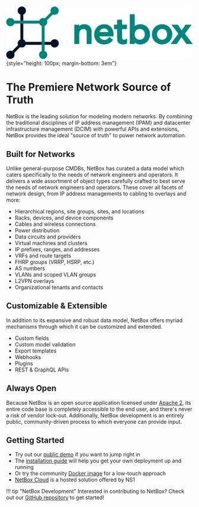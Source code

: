 ![NetBox](netbox_logo.svg "NetBox logo"){style="height: 100px; margin-bottom: 3em"}

# The Premiere Network Source of Truth

NetBox is the leading solution for modeling modern networks. By combining the traditional disciplines of IP address management (IPAM) and datacenter infrastructure management (DCIM) with powerful APIs and extensions, NetBox provides the ideal "source of truth" to power network automation.

## Built for Networks

Unlike general-purpose CMDBs, NetBox has curated a data model which caters specifically to the needs of network engineers and operators. It delivers a wide assortment of object types carefully crafted to best serve the needs of network engineers and operators. These cover all facets of network design, from IP address managements to cabling to overlays and more:

* Hierarchical regions, site groups, sites, and locations
* Racks, devices, and device components
* Cables and wireless connections
* Power distribution
* Data circuits and providers
* Virtual machines and clusters
* IP prefixes, ranges, and addresses
* VRFs and route targets
* FHRP groups (VRRP, HSRP, etc.)
* AS numbers
* VLANs and scoped VLAN groups
* L2VPN overlays
* Organizational tenants and contacts

## Customizable & Extensible

In addition to its expansive and robust data model, NetBox offers myriad mechanisms through which it can be customized and extended.

* Custom fields
* Custom model validation
* Export templates
* Webhooks
* Plugins
* REST & GraphQL APIs

## Always Open

Because NetBox is an open source application licensed under [Apache 2](https://www.apache.org/licenses/LICENSE-2.0.html), its entire code base is completely accessible to the end user, and there's never a risk of vendor lock-out. Additionally, NetBox development is an entirely public, community-driven process to which everyone can provide input.

## Getting Started

* Try out our [public demo](https://demo.netbox.dev/) if you want to jump right in
* The [installation guide](./installation/index.md) will help you get your own deployment up and running
* Or try the community [Docker image](https://github.com/netbox-community/netbox-docker) for a low-touch approach
* [NetBox Cloud](https://www.getnetbox.io/) is a hosted solution offered by NS1

!!! tip "NetBox Development"
    Interested in contributing to NetBox? Check out our [GitHub repository](https://github.com/netbox-community/netbox) to get started!
